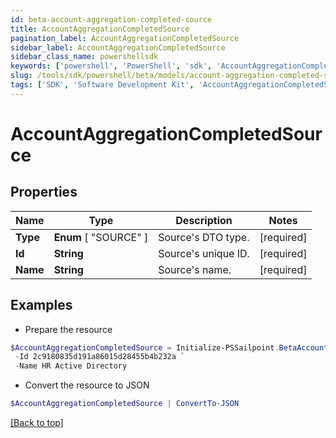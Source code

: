 ```yaml
---
id: beta-account-aggregation-completed-source
title: AccountAggregationCompletedSource
pagination_label: AccountAggregationCompletedSource
sidebar_label: AccountAggregationCompletedSource
sidebar_class_name: powershellsdk
keywords: ['powershell', 'PowerShell', 'sdk', 'AccountAggregationCompletedSource', 'BetaAccountAggregationCompletedSource'] 
slug: /tools/sdk/powershell/beta/models/account-aggregation-completed-source
tags: ['SDK', 'Software Development Kit', 'AccountAggregationCompletedSource', 'BetaAccountAggregationCompletedSource']
---
```



# AccountAggregationCompletedSource

## Properties

Name | Type | Description | Notes
------------ | ------------- | ------------- | -------------
**Type** |  **Enum** [  "SOURCE" ] | Source's DTO type. | [required]
**Id** | **String** | Source's unique ID. | [required]
**Name** | **String** | Source's name. | [required]

## Examples

- Prepare the resource
```powershell
$AccountAggregationCompletedSource = Initialize-PSSailpoint.BetaAccountAggregationCompletedSource  -Type SOURCE `
 -Id 2c9180835d191a86015d28455b4b232a `
 -Name HR Active Directory
```

- Convert the resource to JSON
```powershell
$AccountAggregationCompletedSource | ConvertTo-JSON
```


[[Back to top]](#) 

